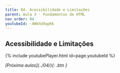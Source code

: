 ```yaml
---
title: 04. Acessibilidade e Limitações
parent: Aula 3 - Fundamentos de HTML
nav_order: 04
youtubeId: -4WkhU9apKk
---
```


## Acessibilidade e Limitações

{% include youtubePlayer.html id=page.youtubeId %}


<span class="fs-3 float-right">
<i class="fas fa-download">[Próxima aulas](../04/){: .btn }</i>
</span>

